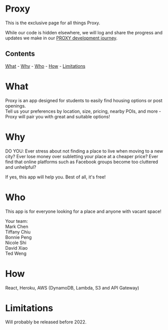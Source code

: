 # Proxy

This is the exclusive page for all things Proxy.

While our code is hidden elsewhere, we will log and share the progress and updates we make in our [PROXY development journey](https://github.com/marko-polo-cheno/Proxy/blob/main/PROXY-LOG.md).

## Contents  
[What](#what)  - [Why](#why)  - [Who](#who)  - [How](#how)  - [Limitations](#limitations)

# What
Proxy is an app designed for students to easily find housing options or post openings.  
Tell us your preferences by location, size, pricing, nearby POIs, and more - Proxy will pair you with great and suitable options!

# Why
DO YOU:
Ever stress about not finding a place to live when moving to a new city?
Ever lose money over subletting your place at a cheaper price?
Ever find that online platforms such as Facebook groups become too cluttered and unhelpful?

If yes, this app will help you. Best of all, it's free!

# Who
This app is for everyone looking for a place and anyone with vacant space!

Your team:  
Mark Chen  
Tiffany Chiu  
Bonnie Peng  
Nicole Shi  
David Xiao  
Ted Weng

# How
React, Heroku, AWS (DynamoDB, Lambda, S3 and API Gateway)

# Limitations
Will probably be released before 2022.
